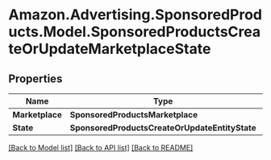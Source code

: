 # Amazon.Advertising.SponsoredProducts.Model.SponsoredProductsCreateOrUpdateMarketplaceState

## Properties

Name | Type | Description | Notes
------------ | ------------- | ------------- | -------------
**Marketplace** | **SponsoredProductsMarketplace** |  | 
**State** | **SponsoredProductsCreateOrUpdateEntityState** |  | 

[[Back to Model list]](../README.md#documentation-for-models) [[Back to API list]](../README.md#documentation-for-api-endpoints) [[Back to README]](../README.md)

